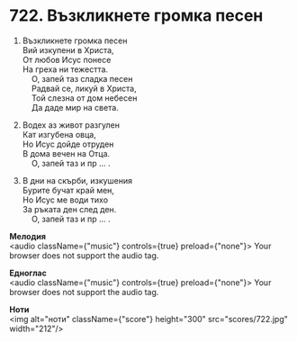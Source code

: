 # 722. Възкликнете громка песен  

1. Възкликнете громка песен  
Вий изкупени в Христа,  
От любов Исус понесе  
На греха ни тежестта.  
    О, запей таз сладка песен  
    Радвай се, ликуй в Христа,  
    Той слезна от дом небесен  
    Да даде мир на света.  

2. Водех аз живот разгулен  
Кат изгубена овца,  
Но Исус дойде отруден  
В дома вечен на Отца.  
    О, запей таз и пр ... .  

3. В дни на скърби, изкушения  
Бурите бучат край мен,  
Но Исус ме води тихо  
За ръката ден след ден.  
    О, запей таз и пр ... .  

__Мелодия__  
<audio className={"music"} controls={true} preload={"none"}><source src="mp3/722.mp3" type="audio/mpeg"/>
Your browser does not support the audio tag.
</audio>  

__Едноглас__  
<audio className={"music"} controls={true} preload={"none"}><source src="transp/722.mp3" type="audio/mpeg"/>
Your browser does not support the audio tag.
</audio>  

__Ноти__  
<img alt="ноти" className={"score"} height="300" src="scores/722.jpg" width="212"/>
